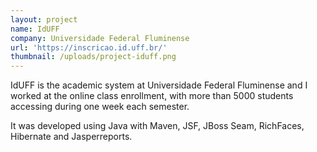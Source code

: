 ```yaml
---
layout: project
name: IdUFF
company: Universidade Federal Fluminense
url: 'https://inscricao.id.uff.br/'
thumbnail: /uploads/project-iduff.png
---
```

IdUFF is the academic system at Universidade Federal Fluminense and I worked
at the online class enrollment, with more than 5000 students accessing during
one week each semester.


It was developed using Java with Maven, JSF, JBoss Seam, RichFaces, Hibernate
and Jasperreports.
